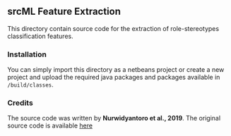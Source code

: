 ## srcML Feature Extraction

This directory contain source code for the extraction of role-stereotypes classification features.

### Installation
You can simply import this directory as a netbeans project or create a new project and upload the required java packages and packages available in ```/build/classes```.

### Credits
The source code was written by **Nurwidyantoro et al., 2019**. The original source code is available [here](http://oss.models-db.com/Downloads/EASE2019_ReplicationPackage/)